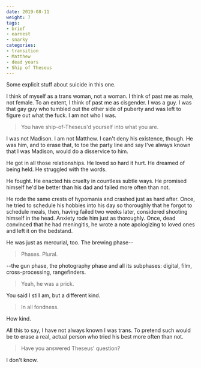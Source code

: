```yaml
---
date: 2019-08-11
weight: 7
tags:
- brief
- earnest
- snarky
categories:
- transition
- Matthew
- dead years
- Ship of Theseus
---
```


<div class="cw">
Some explicit stuff about suicide in this one.
</div>

I think of myself as a trans woman, not a woman. I think of past me as male, not female. To an extent, I think of past me as cisgender. I was a guy. I was that gay guy who tumbled out the other side of puberty and was left to figure out what the fuck. I am not who I was.

> You have ship-of-Theseus'd yourself into what you are.

I was not Madison. I am not Matthew. I can't deny his existence, though. He was him, and to erase that, to toe the party line and say I've always known that I was Madison, would do a disservice to him.

He got in all those relationships. He loved so hard it hurt. He dreamed of being held. He struggled with the words.

He fought. He enacted his cruelty in countless subtle ways. He promised himself he'd be better than his dad and failed more often than not.

He rode the same crests of hypomania and crashed just as hard after. Once, he tried to schedule his hobbies into his day so thoroughly that he forgot to schedule meals, then, having failed two weeks later, considered shooting himself in the head. Anxiety rode him just as thoroughly. Once, dead convinced that he had meningitis, he wrote a note apologizing to loved ones and left it on the bedstand.

He was just as mercurial, too. The brewing phase--

> Phases. Plural.

--the gun phase, the photography phase and all its subphases: digital, film, cross-processing, rangefinders.

> Yeah, he was a prick.

You said I still am, but a different kind.

> In all fondness.

How kind.

All this to say, I have not always known I was trans. To pretend such would be to erase a real, actual person who tried his best more often than not.

> Have you answered Theseus' question?

I don't know.

